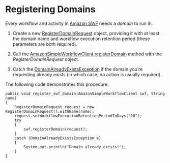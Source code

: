 # Registering Domains<a name="prog-services-swf-register-domain"></a>

Every workflow and activity in [Amazon SWF](http://aws.amazon.com/swf/) needs a *domain* to run in\.

1. Create a new [RegisterDomainRequest](https://docs.aws.amazon.com/sdk-for-java/v1/reference/com/amazonaws/services/simpleworkflow/model/RegisterDomainRequest.html) object, providing it with at least the domain name and workflow execution retention period \(these parameters are both required\)\.

1. Call the [AmazonSimpleWorkflowClient\.registerDomain](http://docs.aws.amazon.com/sdk-for-java/v1/reference/com/amazonaws/services/simpleworkflow/AmazonSimpleWorkflowClient.html#registerDomain-com.amazonaws.services.simpleworkflow.model.RegisterDomainRequest-) method with the *RegisterDomainRequest* object\.

1. Catch the [DomainAlreadyExistsException](https://docs.aws.amazon.com/sdk-for-java/v1/reference/com/amazonaws/services/simpleworkflow/model/DomainAlreadyExistsException.html) if the domain you’re requesting already exists \(in which case, no action is usually required\)\.

The following code demonstrates this procedure:

```
public void register_swf_domain(AmazonSimpleWorkflowClient swf, String name)
{
    RegisterDomainRequest request = new RegisterDomainRequest().withName(name);
    request.setWorkflowExecutionRetentionPeriodInDays("10");
    try
    {
        swf.registerDomain(request);
    }
    catch (DomainAlreadyExistsException e)
    {
        System.out.println("Domain already exists!");
    }
}
```